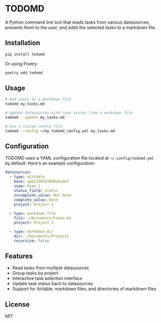 # TODOMD

A Python command line tool that reads tasks from various datasources, presents them to the user, and adds the selected tasks to a markdown file.

## Installation

```bash
pip install todomd
```

Or using Poetry:

```bash
poetry add todomd
```

## Usage

```bash
# Add tasks to a markdown file
todomd my_tasks.md

# Update datasources with task status from a markdown file
todomd --update my_tasks.md

# Use a custom config file
todomd --config ~/my_todomd_config.yml my_tasks.md
```

## Configuration

TODOMD uses a YAML configuration file located at `~/.config/todomd.yml` by default. Here's an example configuration:

```yaml
datasources:
  - type: airtable
    base: app1234567890abcdef
    view: View 1
    status_field: Status
    incomplete_value: Not Done
    complete_value: Done
    project: Project 1
    
  - type: markdown_file
    file: ~/Documents/tasks.md
    project: Project 2

  - type: markdown_dir
    dir: ~/Documents/Projects
    recursive: false
```

## Features

- Read tasks from multiple datasources
- Group tasks by project
- Interactive task selection interface
- Update task status back to datasources
- Support for Airtable, markdown files, and directories of markdown files

## License

MIT
